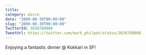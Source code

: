 ```yaml
---
title: 
category: micro
date: "2009-08-30T00:00:00"
slug: "2009-08-30T00:00:00"
TwitterId: 3636780808
TweetUrl: https://twitter.com/mark_philpot/status/3636780808
---
```


Enjoying a fantastic dinner @ Kokkari in SF!
